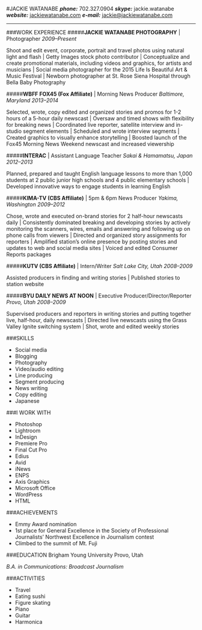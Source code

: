 #JACKIE WATANABE
***phone:*** 702.327.0904
***skype:*** jackie.watanabe
***website:*** [jackiewatanabe.com](http://www.jackiewatanabe.com "Jackie Watanabe")
***e-mail:*** [jackie@jackiewatanabe.com](jackie@jackiewatanabe.com)
- - - -

###WORK EXPERIENCE 
#####**JACKIE WATANABE PHOTOGRAPHY** | Photographer
*2009–Present*

Shoot and edit event, corporate, portrait and travel photos using natural light and flash | Getty Images stock photo contributor | Conceptualize and create promotional materials, including videos and graphics, for artists and musicians | Social media photographer for the 2015 Life Is Beautiful Art & Music Festival | Newborn photographer at St. Rose Siena Hospital through Bella Baby Photography


#####**WBFF FOX45 (Fox Affiliate)** | Morning News Producer
*Baltimore, Maryland   2013–2014*

Selected, wrote, copy edited and organized stories and promos for 1-2 hours of a 5-hour daily newscast | Oversaw and timed shows with flexibility for breaking news | Coordinated live reporter, satellite interview and in-studio segment elements | Scheduled and wrote interview segments | Created graphics to visually enhance storytelling | Boosted launch of the Fox45 Morning News Weekend newscast and increased viewership


#####**INTERAC** | Assistant Language Teacher
*Sakai & Hamamatsu, Japan   2012–2013*

Planned, prepared and taught English language lessons to more than 1,000 students at 2 public junior high schools and 4 public elementary schools | Developed innovative ways to engage students in learning English


#####**KIMA-TV (CBS Affiliate)** | 5pm & 6pm News Producer
*Yakima, Washington   2009–2012*

Chose, wrote and executed on-brand stories for 2 half-hour newscasts daily | Consistently dominated breaking and developing stories by actively monitoring the scanners, wires, emails and answering and following up on phone calls from viewers | Directed and organized story assignments for reporters | Amplified station’s online presence by posting stories and updates to web and social media sites | Voiced and edited Consumer Reports packages


#####**KUTV (CBS Affiliate)** | Intern/Writer
*Salt Lake City, Utah   2008–2009 *

Assisted producers in finding and writing stories | Published stories to station website

#####**BYU DAILY NEWS AT NOON** | Executive Producer/Director/Reporter
*Provo, Utah   2008–2009*

Supervised producers and reporters in writing stories and putting together live, half-hour, daily newscasts | Directed live newscasts using the Grass Valley Ignite switching system | Shot, wrote and edited weekly stories



###SKILLS
- Social media
- Blogging
- Photography
- Video/audio editing
- Line producing
- Segment producing
- News writing
- Copy editing
- Japanese

###I WORK WITH
- Photoshop
- Lightroom
- InDesign
- Premiere Pro
- Final Cut Pro
- Edius
- Avid
- iNews
- ENPS
- Axis Graphics
- Microsoft Office
- WordPress
- HTML

###ACHIEVEMENTS
- Emmy Award nomination
- 1st place for General Excellence in the Society of Professional Journalists’ Northwest Excellence in Journalism contest
- Climbed to the summit of Mt. Fuji

###EDUCATION
Brigham Young University Provo, Utah 

*B.A. in Communications: Broadcast Journalism*

###ACTIVITIES
- Travel
- Eating sushi
- Figure skating
- Piano
- Guitar
- Harmonica
